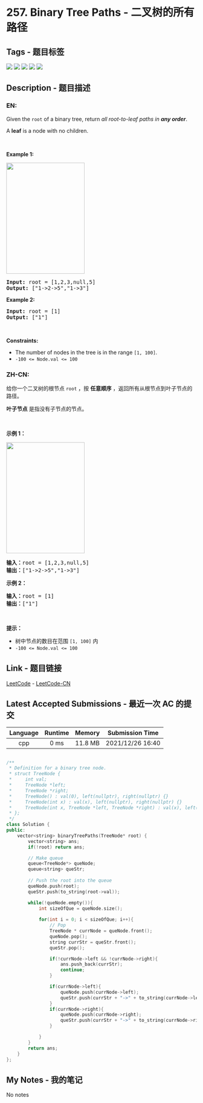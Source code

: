 
# 257. Binary Tree Paths - 二叉树的所有路径

## Tags - 题目标签

 <img src="https://img.shields.io/badge/Tree-树-blue.svg">   <img src="https://img.shields.io/badge/Depth First Search-深度优先搜索-blue.svg">   <img src="https://img.shields.io/badge/String-字符串-blue.svg">   <img src="https://img.shields.io/badge/Backtracking-回溯-blue.svg">   <img src="https://img.shields.io/badge/Binary Tree-二叉树-blue.svg">  


## Description - 题目描述

### EN:
<p>Given the <code>root</code> of a binary tree, return <em>all root-to-leaf paths in <strong>any order</strong></em>.</p>

<p>A <strong>leaf</strong> is a node with no children.</p>

<p>&nbsp;</p>
<p><strong class="example">Example 1:</strong></p>
<img alt="" src="https://assets.leetcode.com/uploads/2021/03/12/paths-tree.jpg" style="width: 207px; height: 293px;" />
<pre>
<strong>Input:</strong> root = [1,2,3,null,5]
<strong>Output:</strong> [&quot;1-&gt;2-&gt;5&quot;,&quot;1-&gt;3&quot;]
</pre>

<p><strong class="example">Example 2:</strong></p>

<pre>
<strong>Input:</strong> root = [1]
<strong>Output:</strong> [&quot;1&quot;]
</pre>

<p>&nbsp;</p>
<p><strong>Constraints:</strong></p>

<ul>
	<li>The number of nodes in the tree is in the range <code>[1, 100]</code>.</li>
	<li><code>-100 &lt;= Node.val &lt;= 100</code></li>
</ul>


### ZH-CN:
<p>给你一个二叉树的根节点 <code>root</code> ，按 <strong>任意顺序</strong> ，返回所有从根节点到叶子节点的路径。</p>

<p><strong>叶子节点</strong> 是指没有子节点的节点。</p>
&nbsp;

<p><strong>示例 1：</strong></p>
<img alt="" src="https://assets.leetcode.com/uploads/2021/03/12/paths-tree.jpg" style="width: 207px; height: 293px;" />
<pre>
<strong>输入：</strong>root = [1,2,3,null,5]
<strong>输出：</strong>["1-&gt;2-&gt;5","1-&gt;3"]
</pre>

<p><strong>示例 2：</strong></p>

<pre>
<strong>输入：</strong>root = [1]
<strong>输出：</strong>["1"]
</pre>

<p>&nbsp;</p>

<p><strong>提示：</strong></p>

<ul>
	<li>树中节点的数目在范围 <code>[1, 100]</code> 内</li>
	<li><code>-100 &lt;= Node.val &lt;= 100</code></li>
</ul>



## Link - 题目链接

[LeetCode](https://leetcode.com/problems/binary-tree-paths/description/)  -  [LeetCode-CN](https://leetcode.cn/problems/binary-tree-paths/description/)
## Latest Accepted Submissions - 最近一次 AC 的提交


| Language | Runtime | Memory | Submission Time |
|:---:|:---:|:---:|:---:|
| cpp  | 0 ms | 11.8 MB | 2021/12/26 16:40 |

```cpp

/**
 * Definition for a binary tree node.
 * struct TreeNode {
 *     int val;
 *     TreeNode *left;
 *     TreeNode *right;
 *     TreeNode() : val(0), left(nullptr), right(nullptr) {}
 *     TreeNode(int x) : val(x), left(nullptr), right(nullptr) {}
 *     TreeNode(int x, TreeNode *left, TreeNode *right) : val(x), left(left), right(right) {}
 * };
 */
class Solution {
public:
    vector<string> binaryTreePaths(TreeNode* root) {
        vector<string> ans;
        if(!root) return ans;

        // Make queue
        queue<TreeNode*> queNode;
        queue<string> queStr;
        
        // Push the root into the queue
        queNode.push(root);
        queStr.push(to_string(root->val));

        while(!queNode.empty()){
            int sizeOfQue = queNode.size();
            
            for(int i = 0; i < sizeOfQue; i++){
                // Pop
                TreeNode * currNode = queNode.front();
                queNode.pop();
                string currStr = queStr.front();
                queStr.pop();   

                if(!currNode->left && !currNode->right){
                    ans.push_back(currStr);
                    continue;
                }            

                if(currNode->left){ 
                    queNode.push(currNode->left);
                    queStr.push(currStr + "->" + to_string(currNode->left->val));
                }
                if(currNode->right){ 
                    queNode.push(currNode->right);
                    queStr.push(currStr + "->" + to_string(currNode->right->val));
                }

            }
        }
        return ans;
    }
};

```
## My Notes - 我的笔记


No notes

